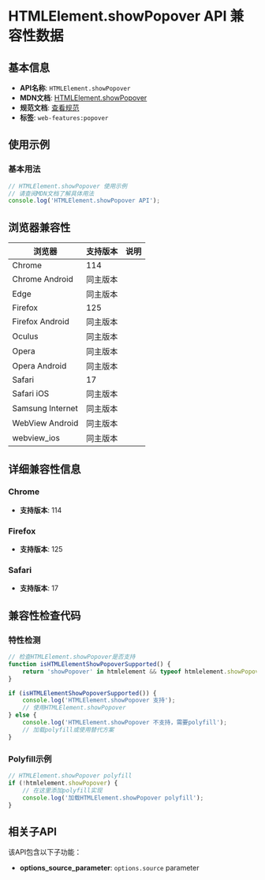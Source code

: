 # HTMLElement.showPopover API 兼容性数据

## 基本信息

- **API名称**: `HTMLElement.showPopover`
- **MDN文档**: [HTMLElement.showPopover](https://developer.mozilla.org/docs/Web/API/HTMLElement/showPopover)
- **规范文档**: [查看规范](https://html.spec.whatwg.org/multipage/popover.html#dom-showpopover)
- **标签**: `web-features:popover`

## 使用示例

### 基本用法

```javascript
// HTMLElement.showPopover 使用示例
// 请查阅MDN文档了解具体用法
console.log('HTMLElement.showPopover API');
```

## 浏览器兼容性

| 浏览器 | 支持版本 | 说明 |
|--------|----------|------|
| Chrome | 114 |  |
| Chrome Android | 同主版本 |  |
| Edge | 同主版本 |  |
| Firefox | 125 |  |
| Firefox Android | 同主版本 |  |
| Oculus | 同主版本 |  |
| Opera | 同主版本 |  |
| Opera Android | 同主版本 |  |
| Safari | 17 |  |
| Safari iOS | 同主版本 |  |
| Samsung Internet | 同主版本 |  |
| WebView Android | 同主版本 |  |
| webview_ios | 同主版本 |  |

## 详细兼容性信息

### Chrome

- **支持版本**: 114

### Firefox

- **支持版本**: 125

### Safari

- **支持版本**: 17

## 兼容性检查代码

### 特性检测

```javascript
// 检查HTMLElement.showPopover是否支持
function isHTMLElementShowPopoverSupported() {
    return 'showPopover' in htmlelement && typeof htmlelement.showPopover === 'function';
}

if (isHTMLElementShowPopoverSupported()) {
    console.log('HTMLElement.showPopover 支持');
    // 使用HTMLElement.showPopover
} else {
    console.log('HTMLElement.showPopover 不支持，需要polyfill');
    // 加载polyfill或使用替代方案
}
```

### Polyfill示例

```javascript
// HTMLElement.showPopover polyfill
if (!htmlelement.showPopover) {
    // 在这里添加polyfill实现
    console.log('加载HTMLElement.showPopover polyfill');
}
```

## 相关子API

该API包含以下子功能：

- **options_source_parameter**: `options.source` parameter

